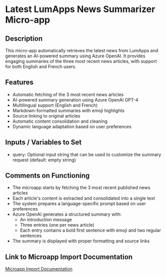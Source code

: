 # Latest LumApps News Summarizer Micro-app

## Description
This micro-app automatically retrieves the latest news from LumApps and generates an AI-powered summary using Azure OpenAI. It provides engaging summaries of the three most recent news articles, with support for both English and French users.

## Features
- Automatic fetching of the 3 most recent news articles
- AI-powered summary generation using Azure OpenAI GPT-4
- Multilingual support (English and French)
- Markdown-formatted summaries with emoji highlights
- Source linking to original articles
- Automatic content consolidation and cleaning
- Dynamic language adaptation based on user preferences

## Inputs / Variables to Set
- query: Optional input string that can be used to customize the summary request (default: empty string)

## Comments on Functioning
- The microapp starts by fetching the 3 most recent published news articles
- Each article's content is extracted and consolidated into a single text
- The system prepares a language-specific prompt based on user preferences
- Azure OpenAI generates a structured summary with:
  - An introduction message
  - Three entries (one per news article)
  - Each entry contains a bold first sentence with emoji and two regular sentences
- The summary is displayed with proper formatting and source links

## Link to Microapp Import Documentation
[Microapp Import Documentation](#)